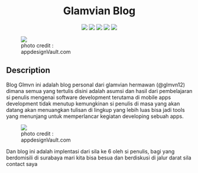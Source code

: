 
<h1 align="center"> Glamvian Blog</h1>
<p align="center">
  
<img src="https://img.shields.io/badge/made%20by-glamvian-green.svg" >

<img src="https://img.shields.io/badge/jekyll-4.0.0-green.svg">

<img src="https://img.shields.io/github/stars/glamvian/glamvian.svg?style=flat">

<img src="https://img.shields.io/github/issues/glamvian/glamvian.svg">

<img src="https://img.shields.io/badge/PRs-welcome-brightgreen.svg?style=flat">
</p>


<figure style="width: 200px">
 <a href="/images/blog.gif"><img src="/images/blog.gif"></a>
<figcaption>photo credit : appdesignVault.com</figcaption>
</figure>


## Description
Blog Glmvn ini adalah blog personal dari glamvian hermawan (@glmvn12) dimana semua yang tertulis disini adalah asumsi dan hasil dari pembelajaran si penulis mengenai software development terutama di mobile apps development tidak menutup kemungkinan si penulis di masa yang akan datang akan menuangkan tulisan di lingkup yang lebih luas bisa jadi tools yang menunjang untuk memperlancar kegiatan developing sebuah apps.


<figure style="width: 200px">
 <a href="/images/BetterDeveloper.png"><img src="/images/BetterDeveloper.png"></a>
<figcaption>photo credit : appdesignVault.com</figcaption>
</figure>



Dan blog ini adalah implentasi dari sila ke 6 oleh si penulis, bagi yang berdomisili di surabaya mari kita bisa besua dan berdiskusi di jalur darat sila contact saya
